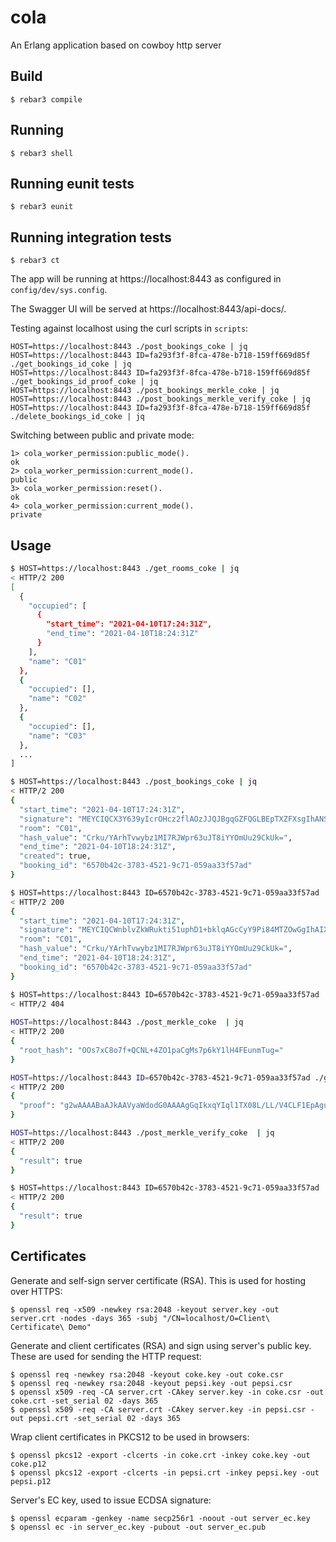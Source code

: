 cola
=====

An Erlang application based on cowboy http server

Build
-----

    $ rebar3 compile

Running
-----

    $ rebar3 shell


Running eunit tests
-----

    $ rebar3 eunit


Running integration tests
-----

    $ rebar3 ct


The app will be running at https://localhost:8443 as configured in `config/dev/sys.config`. 

The Swagger UI will be served at https://localhost:8443/api-docs/. 

Testing against localhost using the curl scripts in `scripts`:

    HOST=https://localhost:8443 ./post_bookings_coke | jq
    HOST=https://localhost:8443 ID=fa293f3f-8fca-478e-b718-159ff669d85f ./get_bookings_id_coke | jq
    HOST=https://localhost:8443 ID=fa293f3f-8fca-478e-b718-159ff669d85f ./get_bookings_id_proof_coke | jq
    HOST=https://localhost:8443 ./post_bookings_merkle_coke | jq
    HOST=https://localhost:8443 ./post_bookings_merkle_verify_coke | jq
    HOST=https://localhost:8443 ID=fa293f3f-8fca-478e-b718-159ff669d85f ./delete_bookings_id_coke | jq

Switching between public and private mode:

    1> cola_worker_permission:public_mode().
    ok
    2> cola_worker_permission:current_mode().
    public
    3> cola_worker_permission:reset().
    ok
    4> cola_worker_permission:current_mode().
    private

Usage
-----

```bash
$ HOST=https://localhost:8443 ./get_rooms_coke | jq
< HTTP/2 200
[
  {
    "occupied": [
      {
        "start_time": "2021-04-10T17:24:31Z",
        "end_time": "2021-04-10T18:24:31Z"
      }
    ],
    "name": "C01"
  },
  {
    "occupied": [],
    "name": "C02"
  },
  {
    "occupied": [],
    "name": "C03"
  },
  ...
]

$ HOST=https://localhost:8443 ./post_bookings_coke | jq
< HTTP/2 200
{
  "start_time": "2021-04-10T17:24:31Z",
  "signature": "MEYCIQCX3Y639yIcrOHcz2flAOzJJQJBgqGZFQGLBEpTXZFXsgIhANSm52RejFqRIl3C9RSknqiQ/VT5dKwgri7gv5myvGgF",
  "room": "C01",
  "hash_value": "Crku/YArhTvwybz1MI7RJWpr63uJT8iYYOmUu29CkUk=",
  "end_time": "2021-04-10T18:24:31Z",
  "created": true,
  "booking_id": "6570b42c-3783-4521-9c71-059aa33f57ad"
}

$ HOST=https://localhost:8443 ID=6570b42c-3783-4521-9c71-059aa33f57ad ./get_bookings_id_coke | jq
< HTTP/2 200
{
  "start_time": "2021-04-10T17:24:31Z",
  "signature": "MEYCIQCWnblvZkWRukti51uphD1+bklqAGcCyY9Pi84MTZOwGgIhAIXbLe8/FASWvk8G5DevwTWSTkYAdYREnAJI2Ma/1Evk",
  "room": "C01",
  "hash_value": "Crku/YArhTvwybz1MI7RJWpr63uJT8iYYOmUu29CkUk=",
  "end_time": "2021-04-10T18:24:31Z",
  "booking_id": "6570b42c-3783-4521-9c71-059aa33f57ad"
}

$ HOST=https://localhost:8443 ID=6570b42c-3783-4521-9c71-059aa33f57ad ./get_bookings_id_pepsi | jq
< HTTP/2 404
        
HOST=https://localhost:8443 ./post_merkle_coke  | jq
< HTTP/2 200 
{
  "root_hash": "OOs7xC8o7f+QCNL+4ZO1paCgMs7p6kY1lH4FEunmTug="
}

HOST=https://localhost:8443 ID=6570b42c-3783-4521-9c71-059aa33f57ad ./get_bookings_id_proof_coke | jq
< HTTP/2 200
{
  "proof": "g2wAAAABaAJkAAVyaWdodG0AAAAgGqIkxqYIql1TX08L/LL/V4CLF1EpAgu7s4QuN6FAKHNq"
}

HOST=https://localhost:8443 ./post_merkle_verify_coke  | jq
< HTTP/2 200
{
  "result": true
}

$ HOST=https://localhost:8443 ID=6570b42c-3783-4521-9c71-059aa33f57ad ./delete_bookings_id_coke | jq
< HTTP/2 200
{
  "result": true
}

```

Certificates
-----

Generate and self-sign server certificate (RSA). This is used for hosting over HTTPS:

    $ openssl req -x509 -newkey rsa:2048 -keyout server.key -out server.crt -nodes -days 365 -subj "/CN=localhost/O=Client\ Certificate\ Demo"

Generate and client certificates (RSA) and sign using server's public key. These are used for sending the HTTP request: 

    $ openssl req -newkey rsa:2048 -keyout coke.key -out coke.csr
    $ openssl req -newkey rsa:2048 -keyout pepsi.key -out pepsi.csr
    $ openssl x509 -req -CA server.crt -CAkey server.key -in coke.csr -out coke.crt -set_serial 02 -days 365
    $ openssl x509 -req -CA server.crt -CAkey server.key -in pepsi.csr -out pepsi.crt -set_serial 02 -days 365

Wrap client certificates in PKCS12 to be used in browsers:

    $ openssl pkcs12 -export -clcerts -in coke.crt -inkey coke.key -out coke.p12
    $ openssl pkcs12 -export -clcerts -in pepsi.crt -inkey pepsi.key -out pepsi.p12

Server's EC key, used to issue ECDSA signature:

    $ openssl ecparam -genkey -name secp256r1 -noout -out server_ec.key
    $ openssl ec -in server_ec.key -pubout -out server_ec.pub

